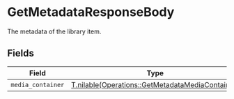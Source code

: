 # GetMetadataResponseBody

The metadata of the library item.


## Fields

| Field                                                                                                    | Type                                                                                                     | Required                                                                                                 | Description                                                                                              |
| -------------------------------------------------------------------------------------------------------- | -------------------------------------------------------------------------------------------------------- | -------------------------------------------------------------------------------------------------------- | -------------------------------------------------------------------------------------------------------- |
| `media_container`                                                                                        | [T.nilable(Operations::GetMetadataMediaContainer)](../../models/operations/getmetadatamediacontainer.md) | :heavy_minus_sign:                                                                                       | N/A                                                                                                      |